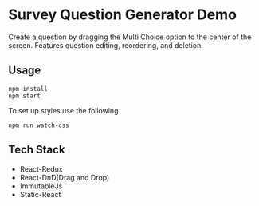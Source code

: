 # Survey Question Generator Demo

Create a question by dragging the Multi Choice option to the center of the screen.
Features question editing, reordering, and deletion.

## Usage
```
npm install
npm start
```
To set up styles use the following.
```
npm run watch-css
```

## Tech Stack

- React-Redux
- React-DnD(Drag and Drop)
- ImmutableJs
- Static-React
